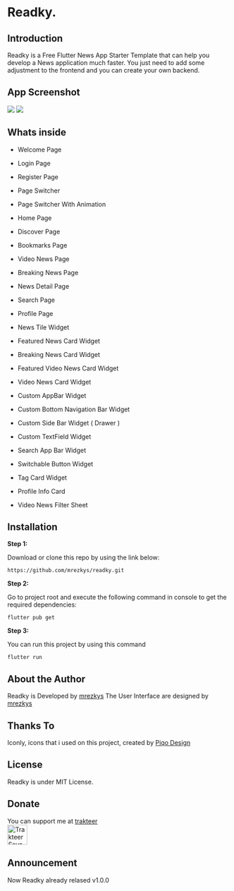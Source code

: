 # Readky.

## Introduction

Readky is a Free Flutter News App Starter Template that can help you develop a News application much faster. You just need to add some adjustment to the frontend and you can create your own backend.

## App Screenshot

<img src="https://github.com/mrezkys/readky/blob/main/demo/banner.jpg" width="auto" height="auto" >
<img src="https://github.com/mrezkys/readky/blob/main/demo/shot.jpg" width="auto" height="auto" >

## Whats inside

- Welcome Page
- Login Page
- Register Page
- Page Switcher
- Page Switcher With Animation
- Home Page
- Discover Page
- Bookmarks Page
- Video News Page
- Breaking News Page
- News Detail Page
- Search Page
- Profile Page

- News Tile Widget
- Featured News Card Widget
- Breaking News Card Widget
- Featured Video News Card Widget
- Video News Card Widget
- Custom AppBar Widget
- Custom Bottom Navigation Bar Widget
- Custom Side Bar Widget ( Drawer )
- Custom TextField Widget
- Search App Bar Widget
- Switchable Button Widget
- Tag Card Widget
- Profile Info Card
- Video News Filter Sheet

## Installation

**Step 1:**

Download or clone this repo by using the link below:

```
https://github.com/mrezkys/readky.git
```

**Step 2:**

Go to project root and execute the following command in console to get the required dependencies: 

```
flutter pub get 
```

**Step 3:**

You can run this project by using this command

```
flutter run
```


## About the Author

Readky is Developed by [mrezkys](https://www.facebook.com/mrezkys12)
The User Interface are designed by [mrezkys](https://dribbble.com/mrezkys)

## Thanks To
Iconly, icons that i used on this project, created by [Piqo Design](https://www.figma.com/@piqodesign)

## License
Readky is under MIT License.

## Donate
You can support me at [trakteer](https://trakteer.id/mrezkys) <br>
<a href="https://trakteer.id/mrezkys" target="_blank"><img id="wse-buttons-preview" src="https://cdn.trakteer.id/images/embed/trbtn-red-5.png" height="45" style="border: 0px; height: 45px;" alt="Trakteer Saya"></a>

## Announcement

Now Readky already relased v1.0.0
